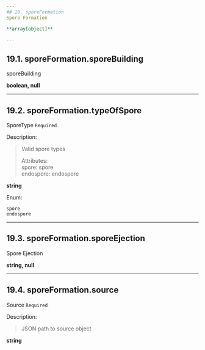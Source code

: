 ```yaml
---
## 19. sporeFormation
Spore Formation  

**array[object]**

---
```

## 19.1. sporeFormation.sporeBuilding
sporeBuilding  

**boolean, null**

---
## 19.2. sporeFormation.typeOfSpore
SporeType  `Required`

Description:
> Valid spore types  
>  
> Attributes:  
>     spore: spore  
>     endospore: endospore  

**string**

Enum:

	spore
	endospore

---
## 19.3. sporeFormation.sporeEjection
Spore Ejection  

**string, null**

---
## 19.4. sporeFormation.source
Source  `Required`

Description:
> JSON path to source object  

**string**
